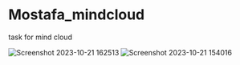 # Mostafa_mindcloud
task for mind cloud


![Screenshot 2023-10-21 162513](https://github.com/mostafa-kadry/Mostafa_mindcloud/assets/148617102/92a99d32-a880-4419-82fa-6fc136316632)
![Screenshot 2023-10-21 154016](https://github.com/mostafa-kadry/Mostafa_mindcloud/assets/148617102/891a69ab-20f2-4df0-9dcd-643075d2b783)
